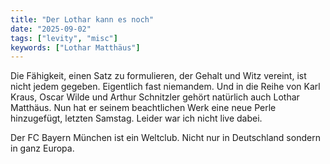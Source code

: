 ```yaml
---
title: "Der Lothar kann es noch"
date: "2025-09-02"
tags: ["levity", "misc"]
keywords: ["Lothar Matthäus"]
---
```

Die Fähigkeit, einen Satz zu formulieren, der Gehalt und Witz vereint, ist nicht jedem gegeben. Eigentlich fast niemandem. Und in die Reihe von Karl Kraus, Oscar Wilde und Arthur Schnitzler gehört natürlich auch Lothar Matthäus. Nun hat er seinem beachtlichen Werk eine neue Perle hinzugefügt, letzten Samstag. Leider war ich nicht live dabei.

Der FC Bayern München ist ein Weltclub. Nicht nur in Deutschland sondern in ganz Europa.
